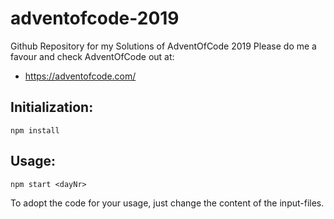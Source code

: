 # adventofcode-2019
Github Repository for my Solutions of AdventOfCode 2019
Please do me a favour and check AdventOfCode out at:

- https://adventofcode.com/

## Initialization:
```
npm install
```

## Usage:
```
npm start <dayNr>
```

To adopt the code for your usage, just change the content of the input-files.

